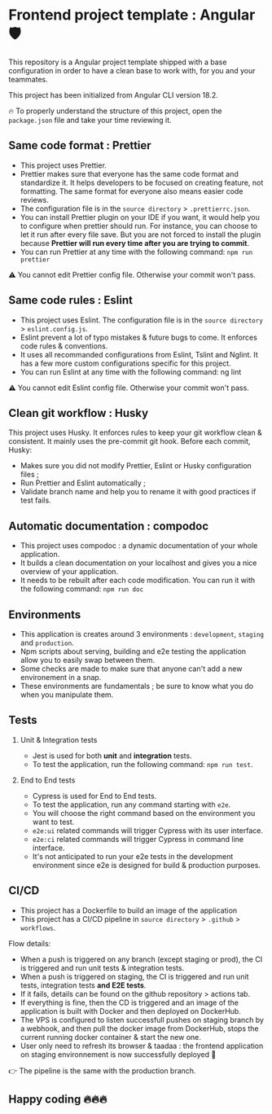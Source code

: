 # Frontend project template : Angular 🛡️

This repository is a Angular project template shipped with a base configuration in order to have a clean base to work with, for you and your teammates. 

This project has been initialized from Angular CLI version 18.2.

🔥 To properly understand the structure of this project, open the `package.json` file and take your time reviewing it.

## Same code format : Prettier
- This project uses Prettier. 
- Prettier makes sure that everyone has the same code format and standardize it. It helps developers to be focused on creating feature, not formatting. The same format for everyone also means easier code reviews.
- The configuration file is in the `source directory` > `.prettierrc.json`.
- You can install Prettier plugin on your IDE if you want, it would help you to configure when prettier should run. For instance, you can choose to let it run after every file save. But you are not forced to install the plugin because **Prettier will run every time after you are trying to commit**.
- You can run Prettier at any time with the following command: `npm run prettier`

⚠️ You cannot edit Prettier config file. Otherwise your commit won't pass.


## Same code rules : Eslint
- This project uses Eslint. The configuration file is in the `source directory` > `eslint.config.js`.
- Eslint prevent a lot of typo mistakes & future bugs to come. It enforces code rules & conventions.
- It uses all recommanded configurations from Eslint, Tslint and Nglint. It has a few more custom configurations specific for this project.
- You can run Eslint at any time with the following command: ng lint

⚠️ You cannot edit Eslint config file. Otherwise your commit won't pass.

## Clean git workflow : Husky
This project uses Husky. It enforces rules to keep your git workflow clean & consistent. It mainly uses the pre-commit git hook. Before each commit, Husky:
- Makes sure you did not modify Prettier, Eslint or Husky configuration files ;
- Run Prettier and Eslint automatically ;
- Validate branch name and help you to rename it with good practices if test fails.

## Automatic documentation : compodoc
- This project uses compodoc : a dynamic documentation of your whole application. 
- It builds a clean documentation on your localhost and gives you a nice overview of your application. 
- It needs to be rebuilt after each code modification. You can run it with the following command: `npm run doc`


## Environments
- This application is creates around 3 environments : `development`, `staging` and `production`.
- Npm scripts about serving, building and e2e testing the application allow you to easily swap between them.
- Some checks are made to make sure that anyone can't add a new environement in a snap.
- These environments are fundamentals ; be sure to know what you do when you manipulate them.

## Tests
1. Unit & Integration tests
   - Jest is used for both **unit** and **integration** tests.
   - To test the application, run the following command: `npm run test`. 


2. End to End tests
   - Cypress is used for End to End tests.
   - To test the application, run any command starting with `e2e`. 
   - You will choose the right command based on the environment you want to test.
   - `e2e:ui` related commands will trigger Cypress with its user interface.
   - `e2e:ci` related commands will trigger Cypress in command line interface.
   - It's not anticipated to run your e2e tests in the development environment since e2e is designed for build & production purposes.

## CI/CD
- This project has a Dockerfile to build an image of the application
- This project has a CI/CD pipeline in `source directory` > `.github` > `workflows`.

Flow details: 
- When a push is triggered on any branch (except staging or prod), the CI is triggered and run unit tests & integration tests.
- When a push is triggered on staging, the CI is triggered and run unit tests, integration tests **and E2E tests**. 
- If it fails, details can be found on the github repository > actions tab.
- If everything is fine, then the CD is triggered and an image of the application is built with Docker and then deployed on DockerHub.
- The VPS is configured to listen successfull pushes on staging branch by a webhook, and then pull the docker image from DockerHub, stops the current running docker container & start the new one.
- User only need to refresh its browser & taadaa : the frontend application on staging environnement is now successfully deployed 🎉

👉 The pipeline is the same with the production branch. 

## Happy coding 🔥🔥🔥
